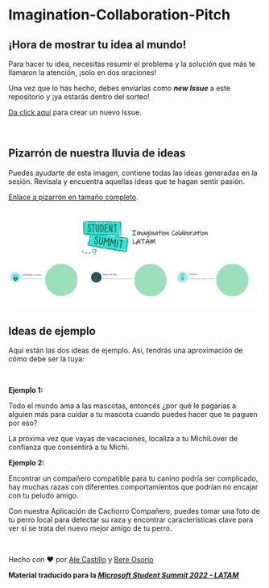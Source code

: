 # Imagination-Collaboration-Pitch

## ¡Hora de mostrar tu idea al mundo!

Para hacer tu idea, necesitas resumir el problema y la solución que más te llamaron la atención, ¡solo en dos oraciones!

Una vez que lo has hecho, debes enviarlas como **_new Issue_** a este repositorio y ¡ya estarás dentro del sorteo!

[Da click aquí](https://github.com/MLSA-LATAM/Imagination-Collaboration-Pitch/issues) para crear un nuevo Issue.

<br>

## Pizarrón de nuestra lluvia de ideas

Puedes ayudarte de esta imagen, contiene todas las ideas generadas en la sesión. Revísala y encuentra aquellas ideas que te hagan sentir pasión. 


[Enlace a pizarrón en tamaño completo](https://github.com/ferenike/Imagination-Collaboration-Pitch/blob/main/IC.PNG).

![Lluvia de ideas para ayudar a los dueños de mascotas con tecnología](https://github.com/MLSA-LATAM/Imagination-Collaboration-Pitch/blob/main/IC.png)


## Ideas de ejemplo
Aqui están las dos ideas de ejemplo. Así, tendrás una aproximación de cómo debe ser la tuya:

<br>

**Ejemplo 1:**

Todo el mundo ama a las mascotas, entonces ¿por qué le pagarías a alguien más para cuidar a tu mascota cuando puedes hacer que te paguen por eso?

La próxima vez que vayas de vacaciones, localiza a tu MichiLover de confianza que consentirá a tu Michi.
 

**Ejemplo 2:**

Encontrar un compañero compatible para tu canino podría ser complicado, hay muchas razas con diferentes comportamientos que podrían no encajar con tu peludo amigo.

Con nuestra Aplicación de Cachorro Compañero, puedes tomar una foto de tu perro local para detectar su raza y encontrar características clave para ver si se trata del nuevo mejor amigo de tu perro.

<br>

Hecho con :heart: por [Ale Castillo](https://github.com/aleepsy) y [Bere Osorio](https://github.com/ferenike)

**Material traducido para la [_Microsoft Student Summit 2022 - LATAM_](https://developer.microsoft.com/en-us/reactor/events/17030/)**

